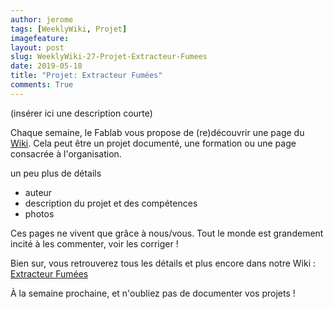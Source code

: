 ```yaml
---
author: jerome
tags: [WeeklyWiki, Projet]
imagefeature:
layout: post
slug: WeeklyWiki-27-Projet-Extracteur-Fumees
date: 2019-05-18
title: "Projet: Extracteur Fumées"
comments: True
---
```


(insérer ici une description courte)

Chaque semaine, le Fablab vous propose de (re)découvrir une page du [Wiki](https://wiki.fablab-lannion.org). Cela peut être un projet documenté, une formation ou une page consacrée à l'organisation.

un peu plus de détails
* auteur
* description du projet et des compétences
* photos

Ces pages ne vivent que grâce à nous/vous. Tout le monde est grandement incité à les commenter, voir les corriger !

Bien sur, vous retrouverez tous les détails et plus encore dans notre Wiki : [Extracteur Fumées](https://wiki.fablab-lannion.org/index.php?title=Extracteur_Fum%C3%A9es)

À la semaine prochaine, et n'oubliez pas de documenter vos projets !

